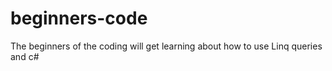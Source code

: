 # beginners-code
The beginners of the coding will get learning about how to use Linq queries and c#
